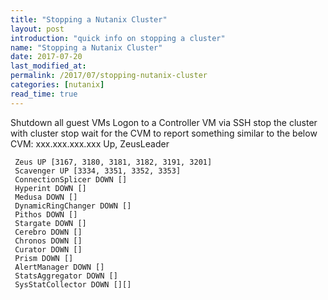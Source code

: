 ```yaml
---
title: "Stopping a Nutanix Cluster"
layout: post
introduction: "quick info on stopping a cluster"
name: "Stopping a Nutanix Cluster"
date: 2017-07-20
last_modified_at: 
permalink: /2017/07/stopping-nutanix-cluster
categories: [nutanix]
read_time: true
---
```


Shutdown all guest VMs
Logon to a Controller VM via SSH
stop the cluster with
cluster stop
wait for the CVM to report something similar to the below
CVM: xxx.xxx.xxx.xxx Up, ZeusLeader      

     Zeus UP [3167, 3180, 3181, 3182, 3191, 3201]
     Scavenger UP [3334, 3351, 3352, 3353]
     ConnectionSplicer DOWN []
     Hyperint DOWN []
     Medusa DOWN []
     DynamicRingChanger DOWN []
     Pithos DOWN []
     Stargate DOWN []
     Cerebro DOWN []
     Chronos DOWN []
     Curator DOWN []
     Prism DOWN []
     AlertManager DOWN []
     StatsAggregator DOWN []
     SysStatCollector DOWN [][]